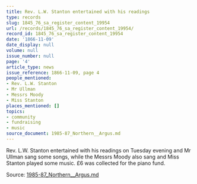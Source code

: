 ```yaml
---
title: Rev. L.W. Stanton entertained with his readings
type: records
slug: 1845_76_sa_register_content_19954
url: /records/1845_76_sa_register_content_19954/
record_id: 1845_76_sa_register_content_19954
date: '1866-11-09'
date_display: null
volume: null
issue_number: null
page: '4'
article_type: news
issue_reference: 1866-11-09, page 4
people_mentioned:
- Rev. L.W. Stanton
- Mr Ullman
- Messrs Moody
- Miss Stanton
places_mentioned: []
topics:
- community
- fundraising
- music
source_document: 1985-87_Northern__Argus.md
---
```


Rev. L.W. Stanton entertained with his readings on Tuesday evening and Mr Ullman sang some songs, while the Messrs Moody also sang and Miss Stanton played some music.  £6 was collected for the piano fund.

Source: [1985-87_Northern__Argus.md](/downloads/markdown/1985-87_Northern__Argus.md)
